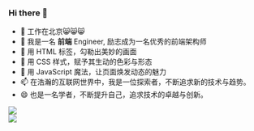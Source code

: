 ### Hi there 👋

- 🔭 工作在北京😸😸😸
- 🌱 我是一名 **前端** Engineer, 励志成为一名优秀的前端架构师
- 👯 用 HTML 标签，勾勒出美妙的画面
- 🤔 用 CSS 样式，赋予其生动的色彩与形态
- 💬 用 JavaScript 魔法，让页面焕发动态的魅力
- 📫 在浩瀚的互联网世界中，我是一位探索者，不断追求新的技术与趋势。
- 😄 也是一名学者，不断提升自己，追求技术的卓越与创新。

<div align="left"> <img src="https://github-profile-trophy.vercel.app/?username=markexin" /> </div>
<div align="left"> <img src="https://github-readme-streak-stats.herokuapp.com/?user=markexin" /> </div>
<div align="left"> <img style="flex: 1; margin-left: 10px" src="https://github-readme-stats.vercel.app/api?username=markexin&count_private=true" alt="" /> </div>


<!--
**markexin/markexin** is a ✨ _special_ ✨ repository because its `README.md` (this file) appears on your GitHub profile.

Here are some ideas to get you started:

- 🔭 I’m currently working on ...
- 🌱 I’m currently learning ...
- 👯 I’m looking to collaborate on ...
- 🤔 I’m looking for help with ...
- 💬 Ask me about ...
- 📫 How to reach me: ...
- 😄 Pronouns: ...
- ⚡ Fun fact: ...
-->
